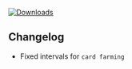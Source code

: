 [![Downloads](https://img.shields.io/github/downloads/zevnda/steam-game-idler/1.6.5/total?style=for-the-badge&logo=github&color=137eb5)](https://github.com/zevnda/steam-game-idler/releases/download/1.6.5/Steam.Game.Idler_1.6.5_x64_en-US.msi)

## Changelog
- Fixed intervals for `card farming`
